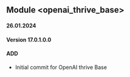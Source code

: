 ## Module <openai_thrive_base>

#### 26.01.2024
#### Version 17.0.1.0.0
#### ADD

- Initial commit for OpenAI thrive Base

